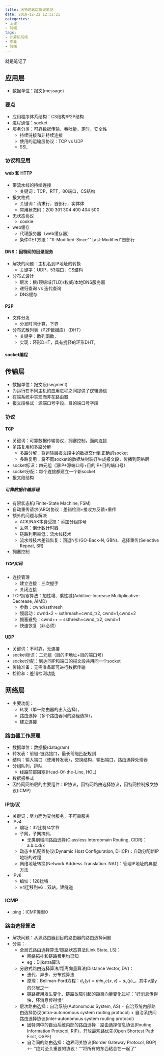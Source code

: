 ```yaml
---
title: 因特网五层协议笔记
date: 2018-12-22 12:32:21
categories:
- 上课
- 前端
tags:
- 计算机网络
- 作业
- 前端
---
```


就是笔记了

<!-- more -->

<!-- TODO: 补充因特网总结 -->

## 应用层

* 数据单位：报文(message)

### 要点

* 应用程序体系结构：CS结构/P2P结构
* 进程通信：socket
* 服务分类：可靠数据传输，吞吐量，定时，安全性
  * 持续链接和非持续连接
  * 使用的运输层协议：TCP vs UDP
  * SSL

### 协议和应用

#### web 和 HTTP

* 带流水线的持续连接
  * 关键词：TCP，RTT，80端口，CS结构
* 报文格式
  * 关键词：请求行，首部行，实体体
  * 常用状态码：200 301 304 400 404 500 
* 无状态协议
  * cookie
* web缓存
  * 代理服务器（web缓存器）
  * 条件GET方法："If-Modified-Since""Last-Modified"首部行

#### DNS：因特网的目录服务

* 解决的问题：主机名到IP地址的转换
  * 关键字：UDP，53端口，CS结构
* 分布式设计
  * 层次：根/顶级域(TLD)/权威/本地DNS服务器
  * 递归查询 vs 迭代查询
  * DNS缓存

#### P2P

* 文件分发
  * 分发时间计算，下界
* 分布式散列表（P2P数据库）（DHT）
  * 关键字：散列函数，
  * 实现：环形DHT，具有捷径的环形DHT，


#### socket编程

## 传输层

* 数据单位：报文段(segment)
* 为运行在不同主机的应用进程之间提供了逻辑通信
* 在端系统中实现而非在路由器
* 报文段格式：源端口号字段、目的端口号字段

### 协议

#### TCP

* 关键词：可靠数据传输协议，拥塞控制，面向连接
* 多路复用和多路分解
  * 多路分解：将运输层报文段中的数据交付到正确的socket
  * 多路复用：将不同socket的数据块封装好生成报文段，传播到网络层
* socket标识：四元组（源IP+源端口号+目的IP+目的端口号）
* socket分配：每个连接都建立一个新socket
* 报文段结构

##### 可靠数据传输原理

* 有限状态机(Finite-State Machine, FSM)
* 自动重传请求(ARQ)协议：差错检测+接收方反馈+重传
* 额外的问题与解决
  * ACK/NAK本身受损：添加分组序号
  * 丢包：倒计数计时器
  * 链路利用率低：流水线技术
  * 流水线技术差错恢复：回退N步(GO-Back-N, GBN)、选择重传(Selective Repeat, SR)
* 拥塞控制

##### TCP实现

* 连接管理
  * 建立连接：三次握手
  * 关闭连接
* TCP拥塞算法：加性增、乘性减(Additive-Increase Multiplicative-Decrease, AIMD)
  * 参数：cwnd/ssthresh
  * 慢启动：cwnd×2 ~ ssthreash=cwnd_t/2, cwnd=1,cwnd×2
  * 拥塞避免：cwnd++ ~ ssthresh=cwnd_t/2, cwnd=1
  * 快速恢复（非必须）

#### UDP

* 关键词：不可靠，无连接
* socket标识：二元组（目的IP地址+目的端口号）
* socket分配：到达同IP和端口的报文段共用同一个socket
* 传输准备：无需准备即可进行数据传输
* 检验和：差错检测功能

## 网络层

* 主要功能：
  * 转发（单一路由器的出入选择），
  * 路由选择（多个路由器间的路径选择），
  * 建立连接

### 路由器工作原理

* 数据单位：数据报(datagram)
* 转发表：前缀-链路接口，最长前缀匹配规则
* 结构：输入端口（使用转发表），交换结构，输出端口，路由选择处理器
* 分组队列，排队
  * 线路前部阻塞(Head-Of-the-Line, HOL)
* 数据报格式
* 因特网网络层的主要组件：IP协议，因特网路由选择协议，因特网控制报文协议(ICMP)

### IP协议

* 关键词：尽力而为交付服务，不可靠服务
* IPv4
  * 编址：32比特/4字节
  * 子网，子网掩码，
    * 无类别域间路由选择(Classless Interdomain Routing, CIDR)：a.b.c.d/x
  * 动态主机配置协议(Dynamic Host Configuration, DHCP)：自动分配新IP地址的过程
  * 网络地址转换(Network Address Translation. NAT)：管理IP地址的典型方法 
* IPv6
  * 编址：128比特
  * v4迁移到v6：双站，建隧道

### ICMP

* ping：ICMP类型0

### 路由选择算法

* 解决问题：从源路由器到目的路由器的路由选择问题
* 分类：
  * 全局式路由选择算法/链路状态算法(Link State, LS)：
    * 网络拓扑和链路费用均已知
    * eg：Dijkstra算法
  * 分散式路由选择算法/距离向量算法(Distance Vector, DV)：
    * 迭代、异步、分布式算法
    * 原理：Bellman-Ford方程：$d_{x}(y)=min_{v}{c(x, v)+d_{v}(y)}$_，其中v是y的邻居之一
    * 链路费用发生变化、链路故障引起的距离向量变化过程：”好消息传得快，坏消息传得慢“
  * 层次路由选择：自治系统(Autonomous System, AS) + 自治系统内部路由选择协议(intra-autonomous system routing protocol) + 自治系统间路由选择协议(inter-autonomous system routing protocol)
    * 因特网中的自治系统内部的路由选择：路由选择信息协议(Routing Information Protocol, RIP)，开放最短路优先(Open Shortest Path First, OSPF)
    * 自治间的路由选择：边界网关协议(Border Gateway Protocol, BGP) <-- "绝对至关重要的协议！"“将所有的东西粘合在一起了”
